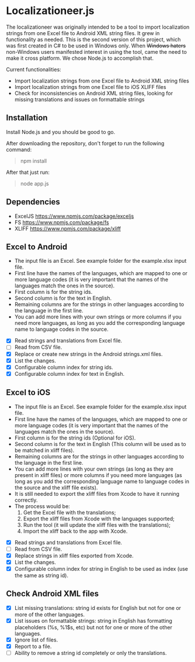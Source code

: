 # Localizationeer.js
The localizationeer was originally intended to be a tool to import localization strings from one Excel file to Android XML string files. It grew in functionality as needed. This is the second version of this project, which was first created in C# to be used in Windows only. When ~~Windows haters~~ non-Windows users manifested interest in using the tool, came the need to make it cross platform. We chose Node.js to accomplish that.

Current functionalities:
- Import localization strings from one Excel file to Android XML string files
- Import localization strings from one Excel file to iOS XLIFF files
- Check for inconsistencies on Android XML string files, looking for missing translations and issues on formattable strings

## Installation
Install Node.js and you should be good to go.

After downloading the repository, don't forget to run the following command:
> npm install

After that just run:
> node app.js

## Dependencies
- ExcelJS https://www.npmjs.com/package/exceljs
- FS https://www.npmjs.com/package/fs
- XLIFF https://www.npmjs.com/package/xliff

## Excel to Android
- The input file is an Excel. See example folder for the example.xlsx input file.
- First line have the names of the languages, which are mapped to one or more language codes (it is very important that the names of the languages match the ones in the source).
- First column is for the string ids.
- Second column is for the text in English.
- Remaining columns are for the strings in other languages according to the language in the first line.
- You can add more lines with your own strings or more columns if you need more languages, as long as you add the corresponding language name to language codes in the source.

- [x] Read strings and translations from Excel file.
- [ ] Read from CSV file.
- [x] Replace or create new strings in the Android strings.xml files.
- [x] List the changes.
- [x] Configurable column index for string ids.
- [x] Configurable column index for text in English.

## Excel to iOS
- The input file is an Excel. See example folder for the example.xlsx input file.
- First line have the names of the languages, which are mapped to one or more language codes (it is very important that the names of the languages match the ones in the source).
- First column is for the string ids (Optional for iOS).
- Second column is for the text in English (This column will be used as <source> to be matched in xliff files).
- Remaining columns are for the strings in other languages according to the language in the first line.
- You can add more lines with your own strings (as long as they are present in xliff files) or more columns if you need more languages (as long as you add the corresponding language name to language codes in the source and the xliff file exists).
- It is still needed to export the xliff files from Xcode to have it running correctly.
- The process would be: 
  1. Get the Excel file with the translations;
  2. Export the xliff files from Xcode with the languages supported;
  3. Run the tool (it will update the xliff files with the translations);
  4. Import the xliff back to the app with Xcode.

- [x] Read strings and translations from Excel file.
- [ ] Read from CSV file.
- [x] Replace strings in xliff files exported from Xcode.
- [x] List the changes.
- [x] Configurable column index for string in English to be used as index (use the same as string id).

## Check Android XML files
- [x] List missing translations: string id exists for English but not for one or more of the other languages.
- [x] List issues on formattable strings: string in English has formatting placeholders (%s, %1$s, etc) but not for one or more of the other languages.
- [x] Ignore list of files.
- [x] Report to a file.
- [ ] Ability to remove a string id completely or only the translations.
